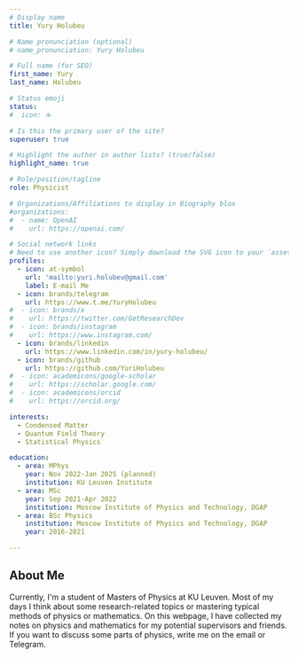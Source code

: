 ```yaml
---
# Display name
title: Yury Holubeu

# Name pronunciation (optional)
# name_pronunciation: Yury Holubeu

# Full name (for SEO)
first_name: Yury 
last_name: Holubeu

# Status emoji
status:
#  icon: ☕️

# Is this the primary user of the site?
superuser: true

# Highlight the author in author lists? (true/false)
highlight_name: true

# Role/position/tagline
role: Physicist

# Organizations/Affiliations to display in Biography blox
#organizations:
#  - name: OpenAI
#    url: https://openai.com/

# Social network links
# Need to use another icon? Simply download the SVG icon to your `assets/media/icons/` folder.
profiles:
  - icon: at-symbol
    url: 'mailto:yuri.holubev@gmail.com'
    label: E-mail Me
  - icon: brands/telegram
    url: https://www.t.me/YuryHolubeu
#  - icon: brands/x
#    url: https://twitter.com/GetResearchDev
#  - icon: brands/instagram
#    url: https://www.instagram.com/
  - icon: brands/linkedin
    url: https://www.linkedin.com/in/yury-holubeu/
  - icon: brands/github
    url: https://github.com/YuriHolubeu
#  - icon: academicons/google-scholar
#    url: https://scholar.google.com/
#  - icon: academicons/orcid
#    url: https://orcid.org/

interests:
  - Condensed Matter
  - Quantum Field Theory
  - Statistical Physics

education:
  - area: MPhys  
    year: Nov 2022-Jan 2025 (planned)
    institution: KU Leuven Institute   
  - area: MSc 
    year: Sep 2021-Apr 2022
    institution: Moscow Institute of Physics and Technology, DGAP 
  - area: BSc Physics 
    institution: Moscow Institute of Physics and Technology, DGAP
    year: 2016-2021

---
```


## About Me



Currently, I'm a student of Masters of Physics at KU Leuven.
Most of my days I think about some research-related topics or mastering typical methods of physics or mathematics.
On this webpage, I have collected my notes on physics and mathematics for my potential supervisors and friends.
If you want to discuss some parts of physics, write me on the email or Telegram.
